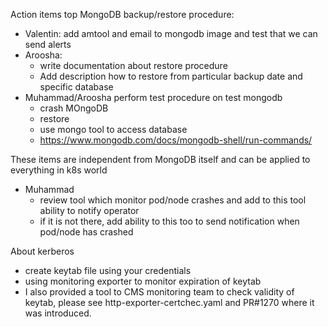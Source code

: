Action items top MongoDB backup/restore procedure:
- Valentin: add amtool and email to mongodb image and test that we can send alerts
- Aroosha:
  - write documentation about restore procedure
  - Add description how to restore from particular backup date and specific database
- Muhammad/Aroosha perform test procedure on test mongodb
  - crash MOngoDB
  - restore
  - use mongo tool to access database
  - https://www.mongodb.com/docs/mongodb-shell/run-commands/


These items are independent from MongoDB itself and can be applied to everything in k8s world

- Muhammad
  - review tool which monitor pod/node crashes and add to this tool ability to notify operator
  - if it is not there, add ability to this too to send notification when pod/node has crashed
 
About kerberos
- create keytab file using your credentials
- using monitoring exporter to monitor expiration of keytab
- I also provided a tool to CMS monitoring team to check validity of keytab, please see http-exporter-certchec.yaml and PR#1270 where it was introduced.
